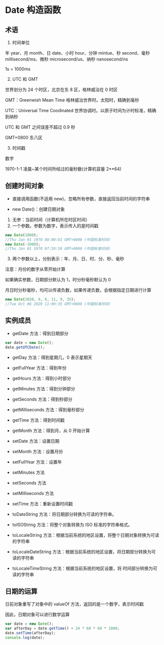 # Date 构造函数

## 术语

1. 时间单位

年 year、月 month、日 date、小时 hour、分钟 mintue、秒 second、毫秒 millisecond/ms、微秒 microsecond/us、纳秒 nanosecond/ns

1s = 1000ms

2. UTC 和 GMT

世界划分为 24 个时区，北京在东 8 区，格林威治在 0 时区

GMT：Greenwish Mean Time 格林威治世界时。太阳时，精确到毫秒

UTC：Universal Time Coodinated 世界协调时。以原子时间为计时标准，精确到纳秒

UTC 和 GMT 之间误差不超过 0.9 秒

GMT+0800 东八区

3. 时间戳

数字

1970-1-1 凌晨~某个时间所经过的毫秒数(计算机容量 2\*\*64)

## 创建时间对象

- 直接调用函数(不适用 new)，忽略所有参数，直接返回当前时间的字符串

- new Date()：创建日期对象

1. 无参：当前时间（计算机所在时区时间）
2. 一个参数。参数为数字，表示传入的是时间戳

```js
new Date(1000);
//Thu Jan 01 1970 08:00:01 GMT+0800 (中国标准时间)
new Date(-1000);
//Thu Jan 01 1970 07:59:59 GMT+0800 (中国标准时间)
```

3. 两个参数以上，分别表示：年、月、日、时、分、秒、毫秒

注意：月份的数字从零开始计算

如果确实参数，日期部分默认为 1，时分秒毫秒默认为 0

月日时分秒毫秒，均可以传递负数，如果传递负数，会根据指定日期进行计算

```js
new Date(2020, 9, 6, 11, 9, 35);
//Tue Oct 06 2020 11:09:35 GMT+0800 (中国标准时间)
```

## 实例成员

- getDate 方法：得到日期部分

```js
var date = new Date();
date.getUTCDate();
```

- getDay 方法：得到星期几，0 表示星期天
- getFullYear 方法：得到年份
- getHours 方法：得到小时部分
- getMinutes 方法：得到分钟部分
- getSeconds 方法：得到秒部分
- getMilliseconds 方法：得到毫秒部分
- getTime 方法：得到时间戳
- getMonth 方法：得到月，从 0 开始计算

- setDate 方法：设置日期
- setMonth 方法：设置月份
- setFullYear 方法：设置年
- setMinutes 方法
- setSeconds 方法
- setMilliseconds 方法
- setTime 方法：重新设置时间戳

- toDateString 方法：将日期部分转换为可读的字符串。
- toISOString 方法：将整个对象转换为 ISO 标准的字符串格式。
- toLocaleString 方法：根据当前系统的地区设置，将整个日期对象转换为可读的字符串
- toLocaleDateString 方法：根据当前系统的地区设置，将日期部分转换为可读的字符串
- toLocaleTimeString 方法：根据当前系统的地区设置，将 时间部分转换为可读的字符串

## 日期的运算

日前对象重写了对象中的 valueOf 方法，返回的是一个数字，表示时间戳

因此，日期对象可以进行数学运算

```js
var date = new Date();
var afterDay = date.getTime() + 24 * 60 * 60 * 1000;
date.setTime(afterDay);
console.log(date);
```
